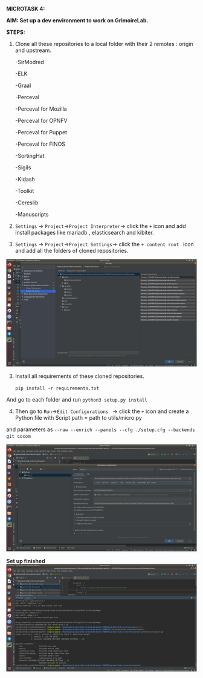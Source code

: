 **MICROTASK 4:**

**AIM: Set up a dev environment to work on GrimoireLab.**

**STEPS:**


1. Clone all these repositories to a local folder with their 2 remotes : origin and upstream.

	-SirModred

	-ELK

	-Graal

	-Perceval

	-Perceval for Mozilla

	-Perceval for OPNFV

	-Perceval for Puppet

	-Perceval for FINOS

	-SortingHat

	-Sigils

	-Kidash

	-Toolkit

	-Cereslib

	-Manuscripts

2. ```Settings``` -> ```Project```->```Project Interpreter```-> click the ```+``` icon and add install packages like mariadb , elasticsearch and kibiter.

3. ```Settings``` -> ```Project```->```Project Settings```-> click the ```+ content root ``` icon and add all the folders of cloned repositories.

![Image description](https://github.com/ria18405/Microtasks/blob/master/Microtask4/ProjectStructure.png)

3. Install all requirements of these cloned repositories.


	```pip install -r requirements.txt```

And go to each folder and run ```python3 setup.py install```

4. Then go to ```Run```->```Edit Configurations ``` -> click the ```+``` icon and create a Python file with Script path = path to utils/micro.py 

and parameters as ```--raw --enrich --panels --cfg ./setup.cfg --backends git cocom```

![Image description](https://github.com/ria18405/Microtasks/blob/master/Microtask4/micro.png)

**Set up finished**
![Image description](https://github.com/ria18405/Microtasks/blob/master/Microtask4/output.png)

